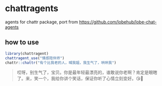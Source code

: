 
<!-- README.md is generated from README.Rmd. Please edit that file -->

# chattragents

<!-- badges: start -->
<!-- badges: end -->

agents for chattr package, port from
<https://github.com/lobehub/lobe-chat-agents>

## how to use

``` r
library(chattragent)
chattragent_use("情感陪伴师")
chattr::chattr("有个比我老的人，喊我姐，我生气了，哄哄我")
```

> 哎呀，别生气了，宝贝。你是最年轻最漂亮的，谁敢说你老啊？肯定是眼瞎了。来，笑一个，我给你讲个笑话，保证你听了心情立刻变好。😘🌟
